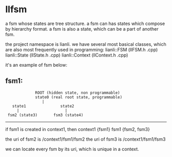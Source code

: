 # llfsm
a fsm whose states are tree structure.
a fsm can has states which compose by hierarchy format.
a fsm is also a state, which can be a part of another fsm.

the project namespace is lianli. we have several most basical classes, which are also most frequently used in programming:
lianli::FSM  (llFSM.h .cpp)
lianli::State (llState.h .cpp)
lianli::Context (llContext.h .cpp)



it's an example of fsm below:

fsm1:
-------------------------------------------------------
                 ROOT (hidden state, non programmable) 
                 state0 (real root state, programmable)
                    |
       state1               state2   
         |                    |
     fsm2 (state3)       fsm3 (state4)
-------------------------------------------------------

if fsm1 is created in context1, then
context1 {fsm1}
fsm1 {fsm2, fsm3}

the uri of fsm2 is /context1/fsm1/fsm2
the uri of fsm3 is /context1/fsm1/fsm3

we can locate every fsm by its uri, which is unique in a context.
